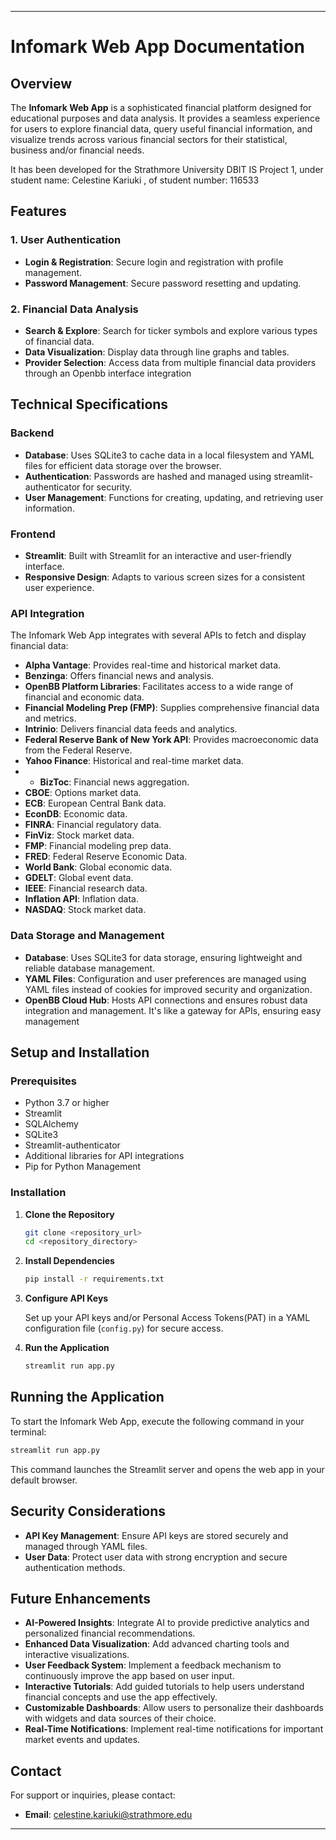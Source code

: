 
---

# Infomark Web App Documentation

## Overview

The **Infomark Web App** is a sophisticated financial platform designed for educational purposes and data analysis. It provides a seamless experience for users to explore financial data, query useful financial information, and visualize trends across various financial sectors for their statistical, business and/or financial needs.

It has been developed for the Strathmore University DBIT IS Project 1, under student name: Celestine Kariuki , of student number: 116533

## Features

### 1. User Authentication

- **Login & Registration**: Secure login and registration with profile management.
- **Password Management**: Secure password resetting and updating.

### 2. Financial Data Analysis

- **Search & Explore**: Search for ticker symbols and explore various types of financial data.
- **Data Visualization**: Display data through line graphs and tables.
- **Provider Selection**: Access data from multiple financial data providers through an Openbb interface integration

## Technical Specifications

### Backend

- **Database**: Uses SQLite3 to cache data in a local filesystem and YAML files for efficient data storage over the browser.
- **Authentication**: Passwords are hashed and managed using streamlit-authenticator for security.
- **User Management**: Functions for creating, updating, and retrieving user information.

### Frontend

- **Streamlit**: Built with Streamlit for an interactive and user-friendly interface.
- **Responsive Design**: Adapts to various screen sizes for a consistent user experience.

### API Integration

The Infomark Web App integrates with several APIs to fetch and display financial data:

- **Alpha Vantage**: Provides real-time and historical market data.
- **Benzinga**: Offers financial news and analysis.
- **OpenBB Platform Libraries**: Facilitates access to a wide range of financial and economic data.
- **Financial Modeling Prep (FMP)**: Supplies comprehensive financial data and metrics.
- **Intrinio**: Delivers financial data feeds and analytics.
- **Federal Reserve Bank of New York API**: Provides macroeconomic data from the Federal Reserve.
- **Yahoo Finance**: Historical and real-time market data.
- - **BizToc**: Financial news aggregation.
- **CBOE**: Options market data.
- **ECB**: European Central Bank data.
- **EconDB**: Economic data.
- **FINRA**: Financial regulatory data.
- **FinViz**: Stock market data.
- **FMP**: Financial modeling prep data.
- **FRED**: Federal Reserve Economic Data.
- **World Bank**: Global economic data.
- **GDELT**: Global event data.
- **IEEE**: Financial research data.
- **Inflation API**: Inflation data.
- **NASDAQ**: Stock market data.

### Data Storage and Management

- **Database**: Uses SQLite3 for data storage, ensuring lightweight and reliable database management.
- **YAML Files**: Configuration and user preferences are managed using YAML files instead of cookies for improved security and organization.
- **OpenBB Cloud Hub**: Hosts API connections and ensures robust data integration and management. It's like a gateway for APIs, ensuring easy management

## Setup and Installation

### Prerequisites

- Python 3.7 or higher
- Streamlit
- SQLAlchemy
- SQLite3
- Streamlit-authenticator
- Additional libraries for API integrations
- Pip for Python Management

### Installation

1. **Clone the Repository**

   ```bash
   git clone <repository_url>
   cd <repository_directory>
   ```

2. **Install Dependencies**

   ```bash
   pip install -r requirements.txt
   ```

3. **Configure API Keys**

   Set up your API keys and/or Personal Access Tokens(PAT) in a YAML configuration file (`config.py`) for secure access.

4. **Run the Application**

   ```bash
   streamlit run app.py
   ```

## Running the Application

To start the Infomark Web App, execute the following command in your terminal:

```bash
streamlit run app.py
```

This command launches the Streamlit server and opens the web app in your default browser.

## Security Considerations

- **API Key Management**: Ensure API keys are stored securely and managed through YAML files.
- **User Data**: Protect user data with strong encryption and secure authentication methods.

## Future Enhancements

- **AI-Powered Insights**: Integrate AI to provide predictive analytics and personalized financial recommendations.
- **Enhanced Data Visualization**: Add advanced charting tools and interactive visualizations.
- **User Feedback System**: Implement a feedback mechanism to continuously improve the app based on user input.
- **Interactive Tutorials**: Add guided tutorials to help users understand financial concepts and use the app effectively.
- **Customizable Dashboards**: Allow users to personalize their dashboards with widgets and data sources of their choice.
- **Real-Time Notifications**: Implement real-time notifications for important market events and updates.

## Contact

For support or inquiries, please contact:

- **Email**: celestine.kariuki@strathmore.edu

---
